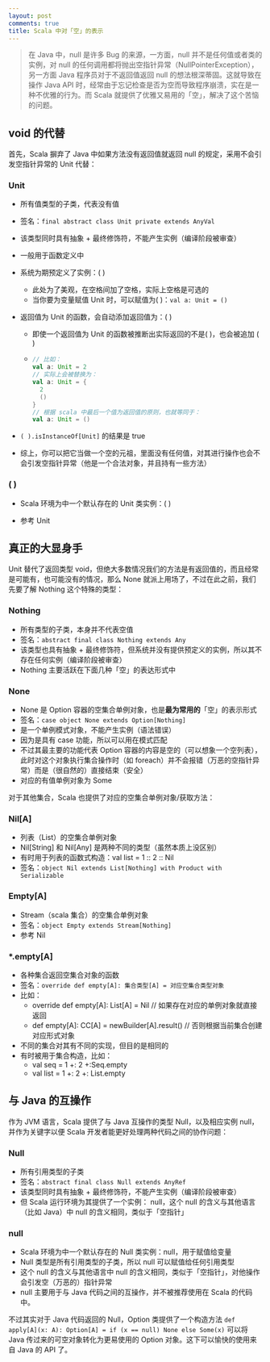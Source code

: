 ```yaml
---
layout: post
comments: true
title: Scala 中对「空」的表示
---
```

> 在 Java 中，null 是许多 Bug 的来源，一方面，null 并不是任何值或者类的实例，对 null 的任何调用都将抛出空指针异常（NullPointerException），另一方面 Java 程序员对于不返回值返回 null 的想法根深蒂固。这就导致在操作 Java API 时，经常由于忘记检查是否为空而导致程序崩溃，实在是一种不优雅的行为。而 Scala 就提供了优雅又易用的「空」，解决了这个苦恼的问题。

## void 的代替

首先，Scala 摒弃了 Java 中如果方法没有返回值就返回 null 的规定，采用不会引发空指针异常的 Unit 代替：

### Unit

  - 所有值类型的子类，代表没有值

  - 签名：`final abstract class Unit private extends AnyVal`

  - 该类型同时具有抽象 + 最终修饰符，不能产生实例（编译阶段被审查）

  - 一般用于函数定义中

  - 系统为期预定义了实例：( )

      - 此处为了美观，在空格间加了空格，实际上空格是可选的
      - 当你要为变量赋值 Unit 时，可以赋值为( )：`val a: Unit = ()`

  - 返回值为 Unit 的函数，会自动添加返回值为：( )
    - 即使一个返回值为 Unit 的函数被推断出实际返回的不是( )，也会被追加 ( )

    - ```scala
      // 比如：
      val a: Unit = 2
      // 实际上会被替换为：
      val a: Unit = {
        2 
        ()
      }
      // 根据 scala 中最后一个值为返回值的原则，也就等同于：
      val a: Unit = ()
      ```

  - `( ).isInstanceOf[Unit]` 的结果是 true

  - 综上，你可以把它当做一个空的元祖，里面没有任何值，对其进行操作也会不会引发空指针异常（他是一个合法对象，并且持有一些方法）
### ( )

  - Scala 环境为中一个默认存在的 Unit 类实例：( )

  - 参考 Unit

## 真正的大显身手

Unit 替代了返回类型 void，但绝大多数情况我们的方法是有返回值的，而且经常是可能有，也可能没有的情况，那么 None 就派上用场了，不过在此之前，我们先要了解 Nothing 这个特殊的类型：

### Nothing

  - 所有类型的子类，本身并不代表空值
  - 签名：`abstract final class Nothing extends Any`
  - 该类型也具有抽象 + 最终修饰符，但系统并没有提供预定义的实例，所以其不存在任何实例（编译阶段被审查）
  - Nothing 主要活跃在下面几种「空」的表达形式中
### None

- None 是 Option 容器的空集合单例对象，也是**最为常用的**「空」的表示形式
- 签名：`case object None extends Option[Nothing]`
- 是一个单例模式对象，不能产生实例（语法错误）
- 因为是具有 case 功能，所以可以用在模式匹配
- 不过其最主要的功能代表 Option 容器的内容是空的（可以想象一个空列表），此时对这个对象执行集合操作时（如 foreach）并不会报错（万恶的空指针异常）而是（很自然的）直接结束（安全）
- 对应的有值单例对象为 Some

对于其他集合，Scala 也提供了对应的空集合单例对象/获取方法：

### Nil[A]

  - 列表（List）的空集合单例对象
  - Nil[String] 和 Nil[Any] 是两种不同的类型（虽然本质上没区别）
  - 有时用于列表的函数式构造：val list = 1 :: 2 :: Nil
  - 签名：`object Nil extends List[Nothing] with Product with Serializable`
### Empty[A]

  - Stream（scala 集合）的空集合单例对象
  - 签名：`object Empty extends Stream[Nothing]`
  - 参考 Nil
### *.empty[A]

- 各种集合返回空集合对象的函数
- 签名：`override def empty[A]: 集合类型[A] = 对应空集合类型对象`
- 比如：
  - override def empty[A]: List[A] = Nil // 如果存在对应的单例对象就直接返回
  - def empty[A]: CC[A] = newBuilder[A].result() // 否则根据当前集合创建对应形式对象
- 不同的集合对其有不同的实现，但目的是相同的
- 有时被用于集合构造，比如：
  - val seq = 1 +: 2 +:Seq.empty
  - val list = 1 +: 2 +: List.empty

## 与 Java 的互操作

作为 JVM 语言，Scala 提供了与 Java 互操作的类型 Null，以及相应实例 null，并作为关键字以便 Scala 开发者能更好处理两种代码之间的协作问题：

### Null

- 所有引用类型的子类
- 签名：`abstract final class Null extends AnyRef`
- 该类型同时具有抽象 + 最终修饰符，不能产生实例（编译阶段被审查）
- 但 Scala 运行环境为其提供了一个实例： null，这个 null 的含义与其他语言（比如 Java）中 null 的含义相同，类似于「空指针」

### null

- Scala 环境为中一个默认存在的 Null 类实例：null，用于赋值给变量
- Null 类型是所有引用类型的子类，所以 null 可以赋值给任何引用类型
- 这个 null 的含义与其他语言中 null 的含义相同，类似于「空指针」，对他操作会引发空（万恶的）指针异常
- null 主要用于与 Java 代码之间的互操作，并不被推荐使用在 Scala 的代码中。

不过其实对于 Java 代码返回的 Null，Option 类提供了一个构造方法 `def apply[A](x: A): Option[A] = if (x == null) None else Some(x)` 可以将 Java 传过来的可空对象转化为更易使用的 Option 对象。这下可以愉快的使用来自 Java 的 API 了。
